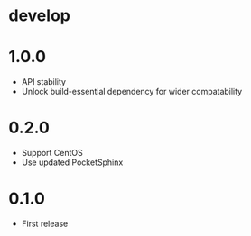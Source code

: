 # develop

# 1.0.0
  * API stability
  * Unlock build-essential dependency for wider compatability

# 0.2.0
  * Support CentOS
  * Use updated PocketSphinx

# 0.1.0
  * First release
